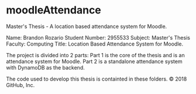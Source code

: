 # moodleAttendance
Master's Thesis - A location based attendance system for Moodle. 

Name: Brandon Rozario
Student Number: 2955533
Subject: Master's Thesis 
Faculty: Computing
Title: Location Based Attendance System for Moodle. 

The project is divided into 2 parts:
Part 1 is the core of the thesis and is an attendance system for Moodle. 
Part 2 is a standalone attendance system with DynamoDB as the backend. 

The code used to develop this thesis is containted in these folders. 
© 2018 GitHub, Inc.
